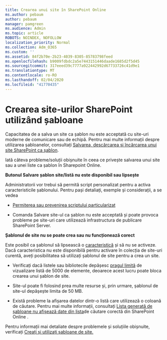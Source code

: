 ```yaml
---
title: Crearea unui site în SharePoint Online
ms.author: pebaum
author: pebaum
manager: pamgreen
ms.audience: Admin
ms.topic: article
ROBOTS: NOINDEX, NOFOLLOW
localization_priority: Normal
ms.collection: Adm_O365
ms.custom: ''
ms.assetid: 84f2b70e-2b23-4039-8305-85783798feed
ms.openlocfilehash: b9009fdbdc2a5e7443151446daade1685d2f5d45
ms.sourcegitcommit: 317eeed39c7777a922442992d67733726c41d9e1
ms.translationtype: MT
ms.contentlocale: ro-RO
ms.lasthandoff: 02/04/2020
ms.locfileid: "41770435"
---
```

# <a name="create-sharepoint-sites-using-templates"></a>Crearea site-urilor SharePoint utilizând șabloane

Capacitatea de a salva un site ca șablon nu este acceptată cu site-uri moderne de comunicare sau de echipă. Pentru mai multe informații despre utilizarea șabloanelor, consultați [Salvarea, descărcarea și încărcarea unui site SharePoint ca șablon](https://docs.microsoft.com/sharepoint/dev/general-development/save-download-and-upload-a-sharepoint-site-as-a-template).

Iată câteva probleme/soluții obișnuite în ceea ce privește salvarea unui site sau a unei liste ca șablon în Sharepoint Online. 

**Butonul Salvare șablon site/listă nu este disponibil sau lipsește**

Administratorii vor trebui să permită script personalizat pentru a activa caracteristicile șablonului. Pentru pași detaliați, exemple și considerații, a se vedea 

- [Permiterea sau prevenirea scriptului particularizat](https://docs.microsoft.com/sharepoint/allow-or-prevent-custom-script)

- Comanda Salvare site-ul ca șablon nu este acceptată și poate provoca probleme pe site-uri care utilizează infrastructura de publicare SharePoint Server.

**Șablonul de site nu se poate crea sau nu funcționează corect**

Este posibil ca șablonul să lipsească o [caracteristică](https://social.technet.microsoft.com/wiki/contents/articles/14423.sharepoint-2013-existing-features-guid.aspx) și să nu se activeze. Dacă caracteristica nu este disponibilă pentru activare în colecția de site-uri curentă, aveți posibilitatea să utilizați șablonul de site pentru a crea un site.

- Verificați dacă listele sau bibliotecile depășesc [pragul limită](https://support.office.com/article/Manage-large-lists-and-libraries-in-SharePoint-B8588DAE-9387-48C2-9248-C24122F07C59) de vizualizare listă de 5000 de elemente, deoarece acest lucru poate bloca crearea unui șablon de site.

- Site-ul poate fi folosind prea multe resurse și, prin urmare, șablonul de site-ul depășește limita de 50 MB.


- Există probleme la afișarea datelor dintr-o listă care utilizează o coloană de căutare. Pentru mai multe informații, consultați [Lista generată de șabloane nu afișează date din lista](https://docs.microsoft.com/sharepoint/support/lists-and-libraries/template-generated-list-incorrect-data)de căutare corectă din SharePoint Online .

Pentru informații mai detaliate despre problemele și soluțiile obișnuite, verificați [Creați și utilizați șabloane de site.](https://support.office.com/article/Create-and-use-site-templates-60371B0F-00E0-4C49-A844-34759EBDD989)



